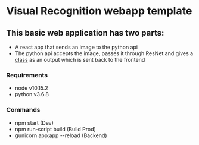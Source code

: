 # Visual Recognition webapp template

## This basic web application has two parts:
- A react app that sends an image to the python api
- The python api accepts the image, passes it through ResNet and gives a [class](https://gist.github.com/sdhnshu/8982ff7bac4f8f839af3ee2055ee8b0e) as an output which is sent back to the frontend

### Requirements
- node v10.15.2
- python v3.6.8

### Commands
- npm start (Dev)
- npm run-script build (Build Prod)
- gunicorn app:app --reload (Backend)

